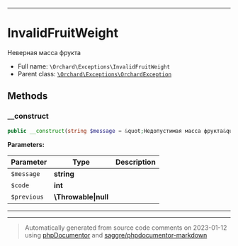 ***

# InvalidFruitWeight

Неверная масса фрукта



* Full name: `\Orchard\Exceptions\InvalidFruitWeight`
* Parent class: [`\Orchard\Exceptions\OrchardException`](./OrchardException.md)




## Methods


### __construct



```php
public __construct(string $message = &quot;Недопустимая масса фрукта&quot;, int $code, \Throwable|null $previous = null): mixed
```








**Parameters:**

| Parameter | Type | Description |
|-----------|------|-------------|
| `$message` | **string** |  |
| `$code` | **int** |  |
| `$previous` | **\Throwable&#124;null** |  |




***


***
> Automatically generated from source code comments on 2023-01-12 using [phpDocumentor](http://www.phpdoc.org/) and [saggre/phpdocumentor-markdown](https://github.com/Saggre/phpDocumentor-markdown)
